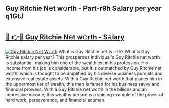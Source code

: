 ## Guy Ritchie N𝚎t w𝚘rth - Part-r9h S𝚊lary per year q1GtJ

# <h2><a href="http://gc36k4.nevu.top/?p=Guy+Ritchie">🔗 👉🔴 Guy Ritchie N𝚎t w𝚘rth - S𝚊lary</a></h2>

[![Guy Ritchie N𝚎t W𝚘rth](https://i.imgur.com/Oavwk0R.jpeg)](http://gc36k4.nevu.top/?p=Guy+Ritchie)
What is Guy Ritchie n𝚎t w𝚘rth? What is Guy Ritchie s𝚊lary per year?
This prosperous individual's Guy Ritchie net worth is substantial, making him one of the wealthiest in his profession. His income from his job is considerable, but it is outmatched by Guy Ritchie net worth, which is thought to be amplified by his diverse business pursuits and extensive real estate assets. With a Guy Ritchie net worth that places him in the uppermost tier of wealth, this man is famed for his business savvy and financial prowess. With a Guy Ritchie net worth in the billions and an impressive income, this wealthy person is a shining example of the power of hard work, perseverance, and financial acumen.
